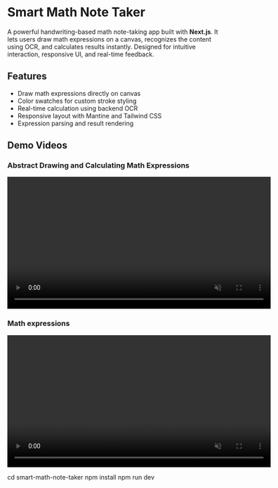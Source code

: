 #  Smart Math Note Taker

A powerful handwriting-based math note-taking app built with **Next.js**. It lets users draw math expressions on a canvas, recognizes the content using OCR, and calculates results instantly. Designed for intuitive interaction, responsive UI, and real-time feedback.

##  Features

-  Draw math expressions directly on canvas
-  Color swatches for custom stroke styling
-  Real-time calculation using backend OCR
-  Responsive layout with Mantine and Tailwind CSS
-  Expression parsing and result rendering


##  Demo Videos

###  Abstract Drawing and Calculating Math Expressions

<video controls muted width="600">
  <source src="https://raw.githubusercontent.com/yupAyush/Smart-Math-Notetaker/main/videos/Recording%202025-10-23%20215339%20(1).mp4" type="video/mp4" />
</video>

###  Math expressions

<video controls muted width="600">
  <source src="https://raw.githubusercontent.com/yupAyush/Smart-Math-Notetaker/main/videos/equations%20(1).mp4" type="video/mp4" />
</video>

cd smart-math-note-taker
npm install
npm run dev
